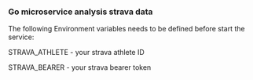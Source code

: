 ### Go microservice analysis strava data

The following Environment variables needs to be defined before start the service:

STRAVA_ATHLETE - your strava athlete ID

STRAVA_BEARER - your strava bearer token 

